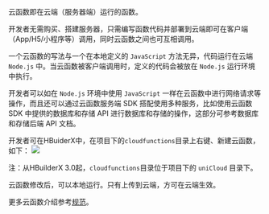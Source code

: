 云函数即在云端（服务器端）运行的函数。

开发者无需购买、搭建服务器，只需编写函数代码并部署到云端即可在客户端（App/H5/小程序等）调用，同时云函数之间也可互相调用。

一个云函数的写法与一个在本地定义的 `JavaScript` 方法无异，代码运行在云端 `Node.js` 中。当云函数被客户端调用时，定义的代码会被放在 `Node.js` 运行环境中执行。

开发者可以如在 `Node.js` 环境中使用 `JavaScript` 一样在云函数中进行网络请求等操作，而且还可以通过云函数服务端 SDK 搭配使用多种服务，比如使用云函数 SDK 中提供的数据库和存储 API 进行数据库和存储的操作，这部分可参考数据库和存储后端 API 文档。

开发者可在HBuiderX中，在项目下的`cloudfunctions`目录上右键、新建云函数，如下：
![](https://img.cdn.aliyun.dcloud.net.cn/uni-app/uniCloud/unicloud-02.png)

注：从HBuilderX 3.0起，`cloudfunctions`目录位于项目下的 `uniCloud` 目录下。

云函数修改后，可以本地运行。只有上传到云端，方可在云端生效。

更多云函数介绍参考[规范](uniCloud/cf-functions)。
